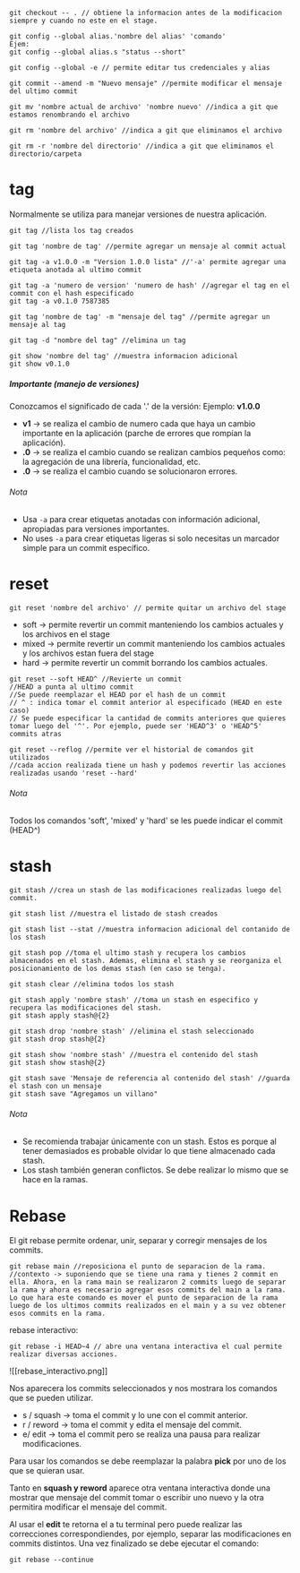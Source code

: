```Git
git checkout -- . // obtiene la informacion antes de la modificacion siempre y cuando no este en el stage.
```

```Git
git config --global alias.'nombre del alias' 'comando'
Ejem:
git config --global alias.s "status --short"
```

```Git
git config --global -e // permite editar tus credenciales y alias
```

```Git
git commit --amend -m "Nuevo mensaje" //permite modificar el mensaje del ultimo commit
```

```Git
git mv 'nombre actual de archivo' 'nombre nuevo' //indica a git que estamos renombrando el archivo
```

```Git
git rm 'nombre del archivo' //indica a git que eliminamos el archivo
```

```Git
git rm -r 'nombre del directorio' //indica a git que eliminamos el directorio/carpeta
```

# tag
Normalmente se utiliza para manejar versiones de nuestra aplicación.

```Git
git tag //lista los tag creados
```

```Git
git tag 'nombre de tag' //permite agregar un mensaje al commit actual
```

```Git
git tag -a v1.0.0 -m "Version 1.0.0 lista" //'-a' permite agregar una etiqueta anotada al ultimo commit
```

```Git
git tag -a 'numero de version' 'numero de hash' //agregar el tag en el commit con el hash especificado
git tag -a v0.1.0 7587385
```

```Git
git tag 'nombre de tag' -m "mensaje del tag" //permite agregar un mensaje al tag
```

```Git
git tag -d "nombre del tag" //elimina un tag
```

```Git
git show 'nombre del tag' //muestra informacion adicional
git show v0.1.0
```

##### Importante (manejo de versiones)
Conozcamos el significado de cada '.' de la versión:
Ejemplo: **v1.0.0**
- **v1** -> se realiza el cambio de numero cada que haya un cambio importante en la aplicación (parche de errores que rompían la aplicación).
- **.0** -> se realiza el cambio cuando se realizan cambios pequeños como: la agregación de una librería, funcionalidad, etc.
- **.0** -> se realiza el cambio cuando se solucionaron errores.

###### Nota
- Usa `-a` para crear etiquetas anotadas con información adicional, apropiadas para versiones importantes.
- No uses `-a` para crear etiquetas ligeras si solo necesitas un marcador simple para un commit específico.

# reset

```Git
git reset 'nombre del archivo' // permite quitar un archivo del stage
```

- soft -> permite revertir un commit manteniendo los cambios actuales y los archivos en el stage
- mixed -> permite revertir un commit manteniendo los cambios actuales y los archivos estan fuera del stage
- hard -> permite revertir un commit borrando los cambios actuales.
```Git
git reset --soft HEAD^ //Revierte un commit
//HEAD a punta al ultimo commit
//Se puede reemplazar el HEAD por el hash de un commit
// ^ : indica tomar el commit anterior al especificado (HEAD en este caso)
// Se puede especificar la cantidad de commits anteriores que quieres tomar luego del '^'. Por ejemplo, puede ser 'HEAD^3' o 'HEAD^5' commits atras
```

```Git
git reset --reflog //permite ver el historial de comandos git utilizados
//cada accion realizada tiene un hash y podemos revertir las acciones realizadas usando 'reset --hard'
```

###### Nota
Todos los comandos 'soft', 'mixed' y 'hard' se les puede indicar el commit (HEAD^)

# stash
```Git
git stash //crea un stash de las modificaciones realizadas luego del commit.
```

```Git
git stash list //muestra el listado de stash creados
```

```Git
git stash list --stat //muestra informacion adicional del contanido de los stash
```

```Git
git stash pop //toma el ultimo stash y recupera los cambios almacenados en el stash. Ademas, elimina el stash y se reorganiza el posicionamiento de los demas stash (en caso se tenga).
```

```Git
git stash clear //elimina todos los stash
```

```Git
git stash apply 'nombre stash' //toma un stash en especifico y recupera las modificaciones del stash.
git stash apply stash@{2}
```

```Git
git stash drop 'nombre stash' //elimina el stash seleccionado
git stash drop stash@{2}
```

```Git
git stash show 'nombre stash' //muestra el contenido del stash
git stash show stash@{2}
```

```Git
git stash save 'Mensaje de referencia al contenido del stash' //guarda el stash con un mensaje
git stash save "Agregamos un villano"
```
###### Nota
- Se recomienda trabajar únicamente con un stash. Estos es porque al tener demasiados es probable olvidar lo que tiene almacenado cada stash.
- Los stash también generan conflictos. Se debe realizar lo mismo que se hace en la ramas.
# Rebase
El git rebase permite ordenar, unir, separar y corregir mensajes de los commits.

```Git
git rebase main //reposiciona el punto de separacion de la rama.
//contexto -> suponiendo que se tiene una rama y tienes 2 commit en ella. Ahora, en la rama main se realizaron 2 commits luego de separar la rama y ahora es necesario agregar esos commits del main a la rama.
Lo que hara este comando es mover el punto de separacion de la rama luego de los ultimos commits realizados en el main y a su vez obtener esos commits en la rama.
```

rebase interactivo:
```Git
git rebase -i HEAD~4 // abre una ventana interactiva el cual permite realizar diversas acciones.
```

![[rebase_interactivo.png]]

Nos aparecera los commits seleccionados y nos mostrara los comandos que se pueden utilizar.
- s / squash -> toma el commit y lo une con el commit anterior.
- r / reword -> toma el commit y edita el mensaje del commit.
- e/ edit -> toma el commit pero se realiza una pausa para realizar modificaciones.

Para usar los comandos se debe reemplazar la palabra **pick** por uno de los que se quieran usar.

Tanto en **squash y reword** aparece otra ventana interactiva donde una mostrar que mensaje del commit tomar o escribir uno nuevo y la otra permitira modificar el mensaje del commit.

Al usar el **edit** te retorna el a tu terminal pero puede realizar las correcciones correspondiendes, por ejemplo, separar las modificaciones en commits distintos. Una vez finalizado se debe ejecutar el comando:

```Git
git rebase --continue
```